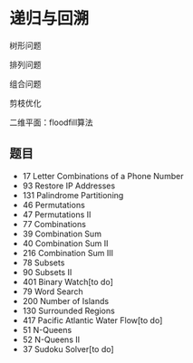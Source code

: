 # 递归与回溯

树形问题

排列问题

组合问题

剪枝优化

二维平面：floodfill算法

## 题目

* 17 Letter Combinations of a Phone Number
* 93 Restore IP Addresses
* 131 Palindrome Partitioning
* 46 Permutations
* 47 Permutations II
* 77 Combinations
* 39 Combination Sum
* 40 Combination Sum II
* 216 Combination Sum III
* 78 Subsets
* 90 Subsets II
* 401 Binary Watch[to do]
* 79 Word Search
* 200 Number of Islands
* 130 Surrounded Regions
* 417 Pacific Atlantic Water Flow[to do]
* 51 N-Queens
* 52 N-Queens II
* 37 Sudoku Solver[to do]